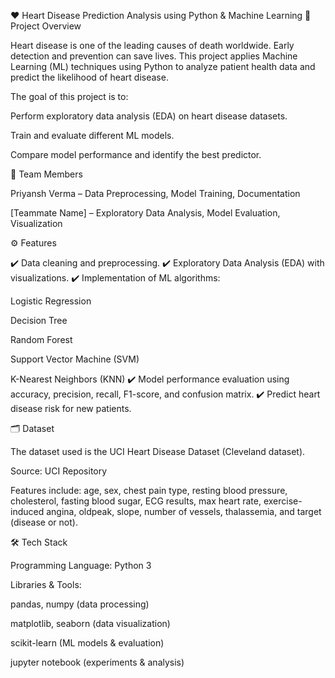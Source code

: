 ❤️ Heart Disease Prediction Analysis using Python & Machine Learning
📌 Project Overview

Heart disease is one of the leading causes of death worldwide. Early detection and prevention can save lives.
This project applies Machine Learning (ML) techniques using Python to analyze patient health data and predict the likelihood of heart disease.

The goal of this project is to:

Perform exploratory data analysis (EDA) on heart disease datasets.

Train and evaluate different ML models.

Compare model performance and identify the best predictor.

👥 Team Members

Priyansh Verma – Data Preprocessing, Model Training, Documentation

[Teammate Name] – Exploratory Data Analysis, Model Evaluation, Visualization

⚙️ Features

✔️ Data cleaning and preprocessing.
✔️ Exploratory Data Analysis (EDA) with visualizations.
✔️ Implementation of ML algorithms:

Logistic Regression

Decision Tree

Random Forest

Support Vector Machine (SVM)

K-Nearest Neighbors (KNN)
✔️ Model performance evaluation using accuracy, precision, recall, F1-score, and confusion matrix.
✔️ Predict heart disease risk for new patients.

🗂️ Dataset

The dataset used is the UCI Heart Disease Dataset (Cleveland dataset).

Source: UCI Repository

Features include: age, sex, chest pain type, resting blood pressure, cholesterol, fasting blood sugar, ECG results, max heart rate, exercise-induced angina, oldpeak, slope, number of vessels, thalassemia, and target (disease or not).

🛠️ Tech Stack

Programming Language: Python 3

Libraries & Tools:

pandas, numpy (data processing)

matplotlib, seaborn (data visualization)

scikit-learn (ML models & evaluation)

jupyter notebook (experiments & analysis)
